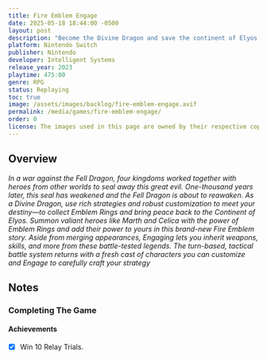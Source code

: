 ```yaml
---
title: Fire Emblem Engage
date: 2025-05-18 18:44:00 -0500
layout: post
description: "Become the Divine Dragon and save the continent of Elyos! Summon valiant heroes like Marth & Celica alongside a new cast of characters and engage in turn-based, tactical combat against a great evil in this new Fire Emblem story."
platform: Nintendo Switch
publisher: Nintendo
developer: Intelligent Systems
release_year: 2023
playtime: 475:00
genre: RPG
status: Replaying
toc: true
image: /assets/images/backlog/fire-emblem-engage.avif
permalink: /media/games/fire-emblem-engage/
order: 0
license: The images used in this page are owned by their respective copyright owners. All rights reserved.
---
```


## Overview

*In a war against the Fell Dragon, four kingdoms worked together with heroes from other worlds to seal away this great evil. One-thousand years later, this seal has weakened and the Fell Dragon is about to reawaken. As a Divine Dragon, use rich strategies and robust customization to meet your destiny—to collect Emblem Rings and bring peace back to the Continent of Elyos. Summon valiant heroes like Marth and Celica with the power of Emblem Rings and add their power to yours in this brand-new Fire Emblem story. Aside from merging appearances, Engaging lets you inherit weapons, skills, and more from these battle-tested legends. The turn-based, tactical battle system returns with a fresh cast of characters you can customize and Engage to carefully craft your strategy*

## Notes

### Completing The Game

#### Achievements

- [x] Win 10 Relay Trials.